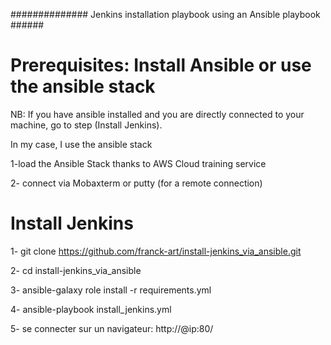 ############## Jenkins installation playbook using an Ansible playbook ######
# Prerequisites: Install Ansible or use the ansible stack

NB: If you have ansible installed and you are directly connected to your machine, go to step (Install Jenkins).

In my case, I use the ansible stack

1-load the Ansible Stack thanks to AWS Cloud training service 

2- connect via Mobaxterm or putty (for a remote connection)


# Install Jenkins

1- git clone https://github.com/franck-art/install-jenkins_via_ansible.git

2- cd install-jenkins_via_ansible

3- ansible-galaxy role install -r requirements.yml

4- ansible-playbook install_jenkins.yml 

5- se connecter sur un navigateur: http://@ip:80/
